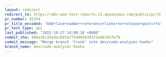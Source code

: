 ```yaml
---
layout: redirect
redirect_to: https://a8c-woo-test-reports.s3.amazonaws.com/public/pr/35354/api/index.html
pr_number: 35354
pr_title_encoded: "Add+line+number+reference+links+to+release+posts+for+hooks"
pr_test_type: api
last_published: "2022-10-27 14:00:10 +0000"
commit_sha: 494a16c35edecb03a775490d4391f2a46343fe79
commit_message: "Merge branch 'trunk' into dev/code-analyzer-hooks"
branch_name: dev/code-analyzer-hooks
---
```

